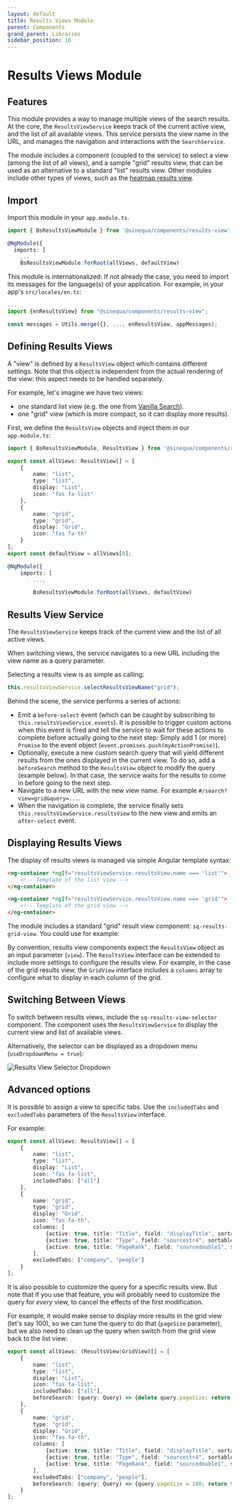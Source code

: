 ```yaml
---
layout: default
title: Results Views Module
parent: Components
grand_parent: Libraries
sidebar_position: 16
---
```


# Results Views Module

## Features

This module provides a way to manage multiple views of the search results. At the core, the `ResultsViewService` keeps track of the current active view, and the list of all available views. This service persists the view name in the URL, and manages the navigation and interactions with the `SearchService`.

The module includes a component (coupled to the service) to select a view (among the list of all views), and a sample "grid" results view, that can be used as an alternative to a standard "list" results view. Other modules include other types of views, such as the [heatmap results view](/libraries/analytics/heatmap.md).

## Import

Import this module in your `app.module.ts`.

```ts
import { BsResultsViewModule } from '@sinequa/components/results-view';

@NgModule({
  imports: [
    ...
    BsResultsViewModule.forRoot(allViews, defaultView)
```

This module is internationalized: If not already the case, you need to import its messages for the language(s) of your application. For example, in your app's `src/locales/en.ts`:

```ts
...
import {enResultsView} from "@sinequa/components/results-view";

const messages = Utils.merge({}, ..., enResultsView, appMessages);
```

## Defining Results Views

A "view" is defined by a `ResultsView` object which contains different settings. Note that this object is independent from the actual rendering of the view: this aspect needs to be handled separately.

For example, let's imagine we have two views:

- one standard list view (e.g. the one from [Vanilla Search](../../apps/2-vanilla-search)).
- one "grid" view (which is more compact, so it can display more results).

First, we define the `ResultsView` objects and inject them in our `app.module.ts`:

```ts
import { BsResultsViewModule, ResultsView } from '@sinequa/components/results-view';

export const allViews: ResultsView[] = [
    {
        name: "list",
        type: "list",
        display: "List",
        icon: "fas fa-list"
    },
    {
        name: "grid",
        type: "grid",
        display: "Grid",
        icon: "fas fa-th"
    }
];
export const defaultView = allViews[0];

@NgModule({
    imports: [
        ...,

        BsResultsViewModule.forRoot(allViews, defaultView)
```

## Results View Service

The `ResultsViewService` keeps track of the current view and the list of all active views.

When switching views, the service navigates to a new URL including the view name as a query parameter.

Selecting a results view is as simple as calling:

```ts
this.resultsViewService.selectResultsViewName("grid");
```

Behind the scene, the service performs a series of actions:

- Emit a `before-select` event (which can be caught by subscribing to `this.resultsViewService.events`). It is possible to trigger custom actions when this event is fired and tell the service to wait for these actions to complete before actually going to the next step: Simply add 1 (or more) `Promise` to the event object (`event.promises.push(myActionPromise)`).
- Optionally, execute a new custom search query that will yield different results from the ones displayed in the current view. To do so, add a `beforeSearch` method to the `ResultsView` object to modify the query (example below). In that case, the service waits for the results to come in before going to the next step.
- Navigate to a new URL with the new view name. For example `#/search?view=grid&query=...`.
- When the navigation is complete, the service finally sets `this.resultsViewService.resultsView` to the new view and emits an `after-select` event.

## Displaying Results Views

The display of results views is managed via simple Angular template syntax:

```html
<ng-container *ngIf="resultsViewService.resultsView.name === 'list'">
    <!-- Template of the list view -->
</ng-container>

<ng-container *ngIf="resultsViewService.resultsView.name === 'grid'">
    <!-- Template of the grid view -->
</ng-container>
```

The module includes a standard "grid" result view component: `sq-results-grid-view`. You could use for example:

By convention, results view components expect the `ResultsView` object as an input parameter (`view`). The `ResultsView` interface can be extended to include more settings to configure the results view. For example, in the case of the grid results view, the `GridView` interface includes a `columns` array to configure what to display in each column of the grid.

<doc-results-grid-view></doc-results-grid-view>

## Switching Between Views

To switch between results views, include the `sq-results-view-selector` component. The component uses the `ResultsViewService` to display the current view and list of available views.

<doc-results-view-selector></doc-results-view-selector>

Alternatively, the selector can be displayed as a dropdown menu (`useDropdownMenu = true`):

![Results View Selector Dropdown](/assets/modules/results-view/selector-dropdown.png)

## Advanced options

It is possible to assign a view to specific tabs. Use the `includedTabs` and `excludedTabs` parameters of the `ResultsView` interface.

For example:

```ts
export const allViews: ResultsView[] = [
    {
        name: "list",
        type: "list",
        display: "List",
        icon: "fas fa-list",
        includedTabs: ["all"]
    },
    {
        name: "grid",
        type: "grid",
        display: "Grid",
        icon: "fas fa-th",
        columns: [
            {active: true, title: "Title", field: "displayTitle", sortable: false, renderAsHtml: true},
            {active: true, title: "Type", field: "sourcestr4", sortable: true, renderAsHtml: false},
            {active: true, title: "PageRank", field: "sourcedouble1", sortable: true, renderAsHtml: false},
        ],
        excludedTabs: ["company", "people"]
    }
];
```

It is also possible to customize the query for a specific results view. But note that if you use that feature, you will probably need to customize the query for *every* view, to cancel the effects of the first modification.

For example, it would make sense to display more results in the grid view (let's say 100), so we can tune the query to do that (`pageSize` parameter), but we also need to clean up the query when switch from the grid view back to the list view:

```ts
export const allViews: (ResultsView|GridView)[] = [
    {
        name: "list",
        type: "list",
        display: "List",
        icon: "fas fa-list",
        includedTabs: ["all"],
        beforeSearch: (query: Query) => {delete query.pageSize; return true;}
    },
    {
        name: "grid",
        type: "grid",
        display: "Grid",
        icon: "fas fa-th",
        columns: [
            {active: true, title: "Title", field: "displayTitle", sortable: false, renderAsHtml: true},
            {active: true, title: "Type", field: "sourcestr4", sortable: true, renderAsHtml: false},
            {active: true, title: "PageRank", field: "sourcedouble1", sortable: true, renderAsHtml: false},
        ],
        excludedTabs: ["company", "people"],
        beforeSearch: (query: Query) => {query.pageSize = 100; return true;}
    }
];
```
